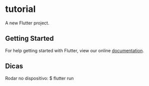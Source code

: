 # tutorial

A new Flutter project.

## Getting Started

For help getting started with Flutter, view our online
[documentation](https://flutter.io/).

## Dicas

Rodar no dispositivo: $ flutter run 
